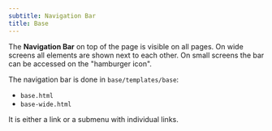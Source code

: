 ```yaml
---
subtitle: Navigation Bar
title: Base
---
```


The **Navigation Bar** on top of the page is visible on all pages. On
wide screens all elements are shown next to each other. On small screens
the bar can be accessed on the \"hamburger icon\".

The navigation bar is done in `base/templates/base`:

-   `base.html`
-   `base-wide.html`

It is either a link or a submenu with individual links.
